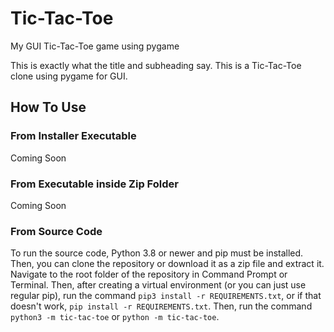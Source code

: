 # Tic-Tac-Toe
My GUI Tic-Tac-Toe game using pygame

This is exactly what the title and subheading say. This is a Tic-Tac-Toe clone using pygame for GUI.

## How To Use
### From Installer Executable
Coming Soon

### From Executable inside Zip Folder
Coming Soon

### From Source Code
To run the source code, Python 3.8 or newer and pip must be installed. Then, you can clone the repository or download it as a zip file and extract it. Navigate to the root folder of the repository in Command Prompt or Terminal. Then, after creating a virtual environment (or you can just use regular pip), run the command `pip3 install -r REQUIREMENTS.txt`, or if that doesn't work, `pip install -r REQUIREMENTS.txt`. Then, run the command `python3 -m tic-tac-toe` or `python -m tic-tac-toe`.